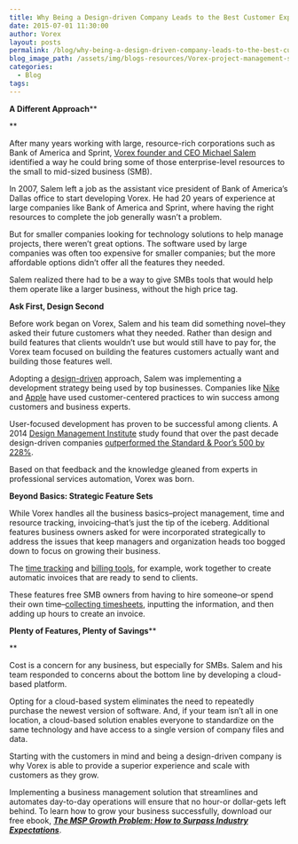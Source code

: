 ```yaml
---
title: Why Being a Design-driven Company Leads to the Best Customer Experience
date: 2015-07-01 11:30:00
author: Vorex
layout: posts
permalink: /blog/why-being-a-design-driven-company-leads-to-the-best-customer-experience/
blog_image_path: /assets/img/blogs-resources/Vorex-project-management-software.jpg
categories:
  - Blog
tags:  
---
```



**A Different Approach**\*\*

\*\*

After many years working with large, resource-rich corporations such as Bank of America and Sprint, [Vorex founder and CEO Michael Salem](http://www.vorex.com/about/) identified a way he could bring some of those enterprise-level resources to the small to mid-sized business (SMB).<!--more-->

In 2007, Salem left a job as the assistant vice president of Bank of America’s Dallas office to start developing Vorex. He had 20 years of experience at large companies like Bank of America and Sprint, where having the right resources to complete the job generally wasn’t a problem.

But for smaller companies looking for technology solutions to help manage projects, there weren’t great options. The software used by large companies was often too expensive for smaller companies; but the more affordable options didn’t offer all the features they needed.

Salem realized there had to be a way to give SMBs tools that would help them operate like a larger business, without the high price tag.

**Ask First, Design Second**

Before work began on Vorex, Salem and his team did something novel–they asked their future customers what they needed. Rather than design and build features that clients wouldn’t use but would still have to pay for, the Vorex team focused on building the features customers actually want and building those features well.

Adopting a [design-driven](http://dmi.site-ym.com/?WhatisDesignThink) approach, Salem was implementing a development strategy being used by top businesses. Companies like [Nike](http://blog.usabilla.com/many-a-little-makes-a-mickle/) and [Apple](http://www.altitudeinc.com/apple-is-winning-the-war-with-android-why-user-centric-design-is-key/) have used customer-centered practices to win success among customers and business experts.

User-focused development has proven to be successful among clients. A 2014 [Design Management Institute](http://www.dmi.org/) study found that over the past decade design-driven companies [outperformed the Standard & Poor’s 500 by 228%](http://www.fastcodesign.com/3026287/study-good-design-really-is-good-for-business).

Based on that feedback and the knowledge gleaned from experts in professional services automation, Vorex was born.

**Beyond Basics: Strategic Feature Sets**

While Vorex handles all the business basics–project management, time and resource tracking, invoicing–that’s just the tip of the iceberg. Additional features business owners asked for were incorporated strategically to address the issues that keep managers and organization heads too bogged down to focus on growing their business.

The [time tracking](http://www.vorex.com/product/time-expense-tracking/) and [billing tools](http://www.vorex.com/product/billing-invoicing-tracking/), for example, work together to create automatic invoices that are ready to send to clients.

These features free SMB owners from having to hire someone–or spend their own time–[collecting timesheets](http://www.vorex.com/the-1-hack-for-capturing-billable-hours-without-error/), inputting the information, and then adding up hours to create an invoice.

**Plenty of Features, Plenty of Savings**\*\*

\*\*

Cost is a concern for any business, but especially for SMBs. Salem and his team responded to concerns about the bottom line by developing a cloud-based platform.

Opting for a cloud-based system eliminates the need to repeatedly purchase the newest version of software. And, if your team isn’t all in one location, a cloud-based solution enables everyone to standardize on the same technology and have access to a single version of company files and data.

Starting with the customers in mind and being a design-driven company is why Vorex is able to provide a superior experience and scale with customers as they grow.

Implementing a business management solution that streamlines and automates day-to-day operations will ensure that no hour-or dollar-gets left behind. To learn how to grow your business successfully, download our free ebook, [***The MSP Growth Problem: How to Surpass Industry Expectations***](http://vorex.hs-sites.com/the-msp-growth-problem-how-to-surpass-industry-expectations?__hstc=100746398.b2843db0333d5242d1d7cad84e1e93d1.1428948442272.1434395642842.1434413308657.30&amp;__hssc=100746398.2.1434413308657&amp;__hsfp=357257685).
